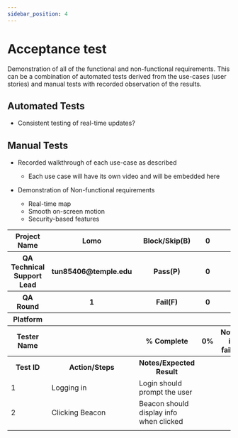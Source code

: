 ```yaml
---
sidebar_position: 4
---
```

# Acceptance test

Demonstration of all of the functional and non-functional requirements. This can be a combination of automated tests derived from the use-cases (user stories) and manual tests with recorded observation of the results.

## Automated Tests
 - Consistent testing of real-time updates?

## Manual Tests
 - Recorded walkthrough of each use-case as described
    - Each use case will have its own video and will be embedded here

 - Demonstration of Non-functional requirements
    - Real-time map
    - Smooth on-screen motion
    - Security-based features


<table>
<tr>
    <tr>
    <th>Project Name</th>
    <th>Lomo</th>
    <th>Block/Skip(B)</th>
    <th>0</th>
    <th></th>
    </tr>
    <tr>
    <th>QA Technical Support Lead</th>
    <th>tun85406@temple.edu</th>
    <th>Pass(P)</th>
    <th>0</th>
    <th></th>
    </tr>
    <tr>
    <th>QA Round</th>
    <th>1</th>
    <th>Fail(F)</th>
    <th>0</th>
    <th></th>
    </tr>
    <tr>
    <th>Platform</th>
    <th></th>
    <th></th>
    <th></th>
    <th></th>
    </tr>
    <tr>
    <th>Tester Name</th>
    <th></th>
    <th>% Complete</th>
    <th>0%</th>
    <th>Notes if failed</th>
    </tr>
    <tr>
    <th>Test ID</th>
    <th>Action/Steps</th>
    <th>Notes/Expected Result</th>
    <th></th>
    <th></th>
    </tr>
    <tr>
        <td>1</td>
        <td>Logging in</td>
        <td>Login should prompt the user</td>
    </tr>
    <tr>
        <td>2</td>
        <td>Clicking Beacon</td>
        <td>Beacon should display info when clicked</td>
    </tr>
    <tr>
        <td></td>
        <td></td>
    </tr>
</tr>
</table>


